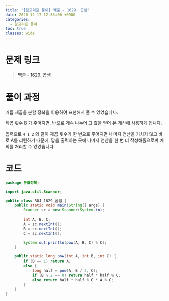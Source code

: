 ```yaml
---
title: "[알고리즘 풀이] 백준 - 1629. 곱셈"
date: 2020-12-17 12:36:00 +0900
categories:
  - 알고리즘 풀이
toc: true
classes: wide
---
```


# 문제 링크

> [백준 - 1629. 곱셈](https://www.acmicpc.net/problem/1629)

# 풀이 과정

거듭 제곱을 분할 정복을 이용하여 표현해서 풀 수 있었습니다.

<script type="math/tex; mode=display">
%<![CDATA[
pow(A, B) =
\begin{cases}
A, & \text{$n = 1$} \\
pow(A, B/2)^2, & \text{if $B$ is even}\\
pow(A, B/2)^2 * A, & \text{if $B$ is odd}
\end{cases} %]]>
</script>

제곱 횟수 B 가 주어지면, 반으로 계속 나누어 그 값을 얻어 본 계산에 사용하게 됩니다.

입력으로 `4 1 2` 와 같이 제곱 횟수가 한 번으로 주어지면 나머지 연산을 거치지 않고 바로 A를 리턴하기 때문에, 답을 출력하는 곳에 나머지 연산을 한 번 더 작성해줌으로써 예외를 처리할 수 있었습니다.

# 코드

```java
package 분할정복;

import java.util.Scanner;

public class BOJ_1629_곱셈 {
    public static void main(String[] args) {
        Scanner sc = new Scanner(System.in);

        int A, B, C;
        A = sc.nextInt();
        B = sc.nextInt();
        C = sc.nextInt();

        System.out.println(pow(A, B, C) % C);
    }

    public static long pow(int A, int B, int C) {
        if (B == 1) return A;
        else {
            long half = pow(A, B / 2, C);
            if (B % 2 == 0) return half * half % C;
            else return half * half % C * A % C;
        }
    }
}
```
